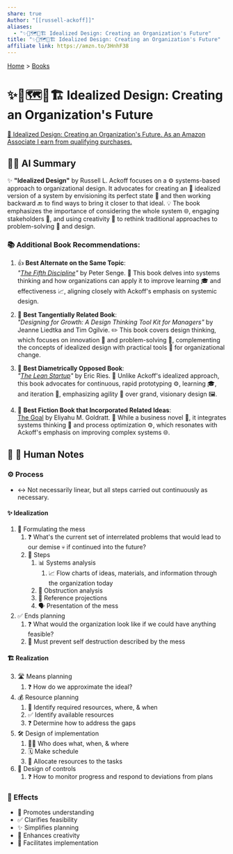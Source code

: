 ```yaml
---
share: true
Author: "[[russell-ackoff]]"
aliases:
  - "✨📐🗺️🎯🏗️ Idealized Design: Creating an Organization's Future"
title: "✨📐🗺️🎯🏗️ Idealized Design: Creating an Organization's Future"
affiliate link: https://amzn.to/3HnhF38
---
```

[Home](../index.md) > [Books](./index.md)  
# ✨📐🗺️🎯🏗️ Idealized Design: Creating an Organization's Future  
[🛒 Idealized Design: Creating an Organization's Future. As an Amazon Associate I earn from qualifying purchases.](https://amzn.to/3HnhF38)  
  
## 🤖💬 AI Summary  
✨ **"Idealized Design"** by Russell L. Ackoff focuses on a ⚙️ systems-based approach to organizational design. It advocates for creating an 🌟 idealized version of a system by envisioning its perfect state 🧘 and then working backward 🔙 to find ways to bring it closer to that ideal. 💡 The book emphasizes the importance of considering the whole system 🌐, engaging stakeholders 🤝, and using creativity 🎨 to rethink traditional approaches to problem-solving 🤔 and design.  
  
### 📚 Additional Book Recommendations:  
1. 👍 **Best Alternate on the Same Topic**:  
   *"[The Fifth Discipline](./the-fifth-discipline.md)"* by Peter Senge. 🧠 This book delves into systems thinking and how organizations can apply it to improve learning 🎓 and effectiveness 📈, aligning closely with Ackoff's emphasis on systemic design.  
  
2. 📖 **Best Tangentially Related Book**:  
   *"Designing for Growth: A Design Thinking Tool Kit for Managers"* by Jeanne Liedtka and Tim Ogilvie. ✏️ This book covers design thinking, which focuses on innovation 🚀 and problem-solving 🤔, complementing the concepts of idealized design with practical tools 🧰 for organizational change.  
  
3. 🙅 **Best Diametrically Opposed Book**:  
   *"[The Lean Startup](./the-lean-startup.md)"* by Eric Ries. 🏃 Unlike Ackoff's idealized approach, this book advocates for continuous, rapid prototyping ⚙️, learning 🎓, and iteration 🔄, emphasizing agility 🤸 over grand, visionary design 🖼️.  
  
4. 🐒 **Best Fiction Book that Incorporated Related Ideas**:  
   [The Goal](./the-goal.md) by Eliyahu M. Goldratt. 🏢 While a business novel 📖, it integrates systems thinking 🧠 and process optimization ⚙️, which resonates with Ackoff's emphasis on improving complex systems 🌐.  
  
## 📝 🐒 Human Notes  
### ⚙️ Process  
* ↔️ Not necessarily linear, but all steps carried out continuously as necessary.  
  
#### ✨ Idealization  
1. 🤕 Formulating the mess  
    1. ❓ What's the current set of interrelated problems that would lead to our demise 💀 if continued into the future?  
    2. 👣 Steps  
        1. 📊 Systems analysis  
            1. 📈 Flow charts of ideas, materials, and information through the organization today  
        2. 🚧 Obstruction analysis  
        3. 🔮 Reference projections  
        4. 🗣️ Presentation of the mess  
2. ✅ Ends planning  
    1. ❓ What would the organization look like if we could have anything feasible?  
    2. 🛑 Must prevent self destruction described by the mess  
  
#### 🏗️ Realization  
3. 🛣️ Means planning  
    1. ❓ How do we approximate the ideal?  
4. 💰 Resource planning  
    1. 🔎 Identify required resources, where, & when  
    2. ✅ Identify available resources  
    3. ❓ Determine how to address the gaps  
5. 🛠️ Design of implementation  
    1. 🧑‍💼 Who does what, when, & where  
    2. 🗓️ Make schedule  
    3. 💸 Allocate resources to the tasks  
6. 🚦 Design of controls  
    1. ❓ How to monitor progress and respond to deviations from plans  
  
### 💫 Effects  
* 🧠 Promotes understanding  
* ✅ Clarifies feasibility  
* ✨ Simplifies planning  
* 🎨 Enhances creativity  
* 🚀 Facilitates implementation